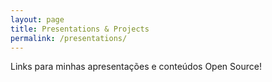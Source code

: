 ```yaml
---
layout: page
title: Presentations & Projects
permalink: /presentations/
---
```


Links para minhas apresentações e conteúdos Open Source!



